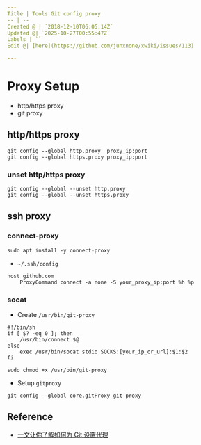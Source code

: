 ```yaml
---
Title | Tools Git config proxy
-- | --
Created @ | `2018-12-10T06:05:14Z`
Updated @| `2025-10-27T00:55:47Z`
Labels | ``
Edit @| [here](https://github.com/junxnone/xwiki/issues/113)

---
```

# Proxy Setup

- http/https proxy
- git proxy

## http/https proxy

```
git config --global http.proxy  proxy_ip:port
git config --global https.proxy proxy_ip:port
```

### unset http/https proxy

```
git config --global --unset http.proxy
git config --global --unset https.proxy
```


## ssh proxy

### connect-proxy

```
sudo apt install -y connect-proxy
```

- `~/.ssh/config`

```
host github.com
    ProxyCommand connect -a none -S your_proxy_ip:port %h %p
```

### socat

- Create `/usr/bin/git-proxy`
```
#!/bin/sh
if [ $? -eq 0 ]; then
    /usr/bin/connect $@
else
    exec /usr/bin/socat stdio SOCKS:[your_ip_or_url]:$1:$2
fi
```

```
sudo chmod +x /usr/bin/git-proxy
```

- Setup `gitproxy`

```
git config --global core.gitProxy git-proxy
```

## Reference
- [一文让你了解如何为 Git 设置代理](https://ericclose.github.io/git-proxy-config.html)


